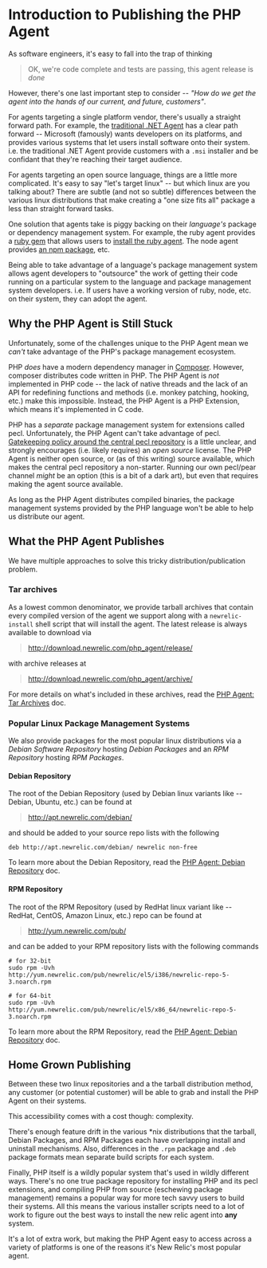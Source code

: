 # Introduction to Publishing the PHP Agent

As software engineers, it's easy to fall into the trap of thinking

> OK, we're code complete and tests are passing, this agent release is _done_

However, there's one last important step to consider -- *"How do we get the
agent into the hands of our current, and future, customers"*.

For agents targeting a single platform vendor, there's usually a straight
forward path.  For example, the [traditional .NET Agent](https://docs.newrelic.com/docs/agents/net-agent/installation/install-net-agent-windows#installing_framework)
has a clear path forward -- Microsoft
(famously) wants developers on its platforms, and provides various systems
that let users install software onto their system.  i.e. the traditional .NET
Agent provide customers with a `.msi` installer and be confidant that they're
reaching their target audience.

For agents targeting an open source language, things are a little more
complicated.  It's easy to say "let's target linux" -- but which linux are
you talking about?  There are subtle (and not so subtle) differences between
the various linux distributions that make creating a "one size fits all"
package a less than straight forward tasks.

One solution that agents take is piggy backing on their _language's_ package
or dependency management system.  For example, the ruby agent provides a
[ruby gem](https://rubygems.org/gems/newrelic_rpm/) that allows users to
[install the ruby agent](https://docs.newrelic.com/docs/agents/ruby-agent/getting-started/introduction-new-relic-ruby#compat).
The node agent provides [an npm package](https://www.npmjs.com/package/newrelic), etc.

Being able to take advantage of a language's package management system allows
agent developers to "outsource" the work of getting their code running on a
particular system to the language and package management system developers.
i.e. If users have a working version of ruby, node, etc. on their system,
they can adopt the agent.

## Why the PHP Agent is Still Stuck

Unfortunately, some of the challenges unique to the PHP Agent mean we _can't_
take advantage of the PHP's package management ecosystem.

PHP _does_ have a modern dependency manager in
[Composer](https://getcomposer.org/).   However, composer distributes code
written in PHP.  The PHP Agent is _not_ implemented  in PHP code -- the lack
of native threads and the lack of an API for redefining functions and methods
(i.e. monkey patching, hooking, etc.) make this impossible. Instead, the PHP
Agent is a PHP Extension, which means it's implemented in C code.

PHP has a _separate_ package management system for extensions called pecl.
Unfortunately, the PHP Agent can't take advantage of pecl.
[Gatekeeping policy around the central pecl repository](https://pecl.php.net/account-request.php)
is a little unclear, and strongly encourages (i.e. likely requires) an _open source_
license.  The PHP Agent is neither open source, or (as of this
writing) source available, which makes the central pecl repository a
non-starter.  Running our own pecl/pear channel _might_ be an option (this is
a bit of a dark art), but even that requires making the agent source
available.

As long as the PHP Agent distributes compiled binaries, the package
management systems provided by the PHP language won't be able to help us
distribute our agent.

## What the PHP Agent Publishes

We have multiple approaches to solve this tricky distribution/publication problem.

### Tar archives

As a lowest common denominator, we provide tarball archives that contain
every compiled version of the agent we support along with a
`newrelic-install` shell script that will install the agent.   The latest
release is always available to download via

> http://download.newrelic.com/php_agent/release/

with archive releases at

> http://download.newrelic.com/php_agent/archive/

For more details on what's included in these archives, read the [PHP Agent: Tar Archives](https://source.datanerd.us/astorm/php_agent/blob/packaging-docs/docs/packaging/archive.md) doc.

### Popular Linux Package Management Systems

We also provide packages for the most popular linux distributions via a _Debian Software Repository_ hosting _Debian Packages_ and an
_RPM Repository_ hosting _RPM Packages_.

#### Debian Repository

The root of the Debian Repository (used by Debian linux variants like --
Debian, Ubuntu, etc.) can be found at

> http://apt.newrelic.com/debian/

and should be added to your source repo lists with the following

    deb http://apt.newrelic.com/debian/ newrelic non-free

To learn more about the Debian Repository, read the [PHP Agent: Debian Repository](https://source.datanerd.us/astorm/php_agent/blob/packaging-docs/docs/packaging/debian.md) doc.

#### RPM Repository

The root of the RPM Repository (used by RedHat linux variant like -- RedHat,
CentOS, Amazon Linux, etc.) repo can be found at

> http://yum.newrelic.com/pub/

and can be added to your RPM repository lists with the following commands

    # for 32-bit
    sudo rpm -Uvh
    http://yum.newrelic.com/pub/newrelic/el5/i386/newrelic-repo-5-3.noarch.rpm

    # for 64-bit
    sudo rpm -Uvh
    http://yum.newrelic.com/pub/newrelic/el5/x86_64/newrelic-repo-5-3.noarch.rpm

To learn more about the RPM Repository, read the
[PHP Agent: Debian Repository](https://source.datanerd.us/astorm/php_agent/blob/packaging-docs/docs/packaging/rpm.md) doc.

## Home Grown Publishing

Between these two linux repositories and a the tarball distribution method,
any customer (or potential customer) will be able to grab and install the
PHP Agent on their systems.

This accessibility comes with a cost though: complexity.

There's enough feature drift in the various \*nix distributions that the
tarball, Debian Packages, and RPM Packages each have overlapping install and
uninstall mechanisms.  Also, differences in the `.rpm` package and `.deb`
package formats mean separate build scripts for each system.

Finally, PHP itself is a wildly popular system that's used in wildly
different ways.  There's no one true package repository for installing PHP
and its pecl extensions, and compiling PHP from source (eschewing package
management) remains a popular way for more tech savvy users to build their
systems.  All this means the various installer scripts need to a lot of work
to figure out the best ways to install the new relic agent into **any**
system.

It's a lot of extra work, but making the PHP Agent easy to access across a
variety of platforms is one of the reasons it's New Relic's most popular
agent.
